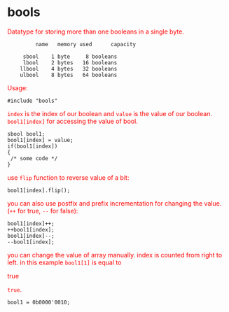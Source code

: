 # bools
<style>p{color:red;}</style>
Datatype for storing more than one booleans in a single byte.  

```
         name 	memory used 	 capacity

	 sbool 	  1 byte 	 8 booleans
	 lbool 	  2 bytes 	16 booleans
	llbool 	  4 bytes 	32 booleans
	ulbool 	  8 bytes 	64 booleans
```
Usage:  
```
#include "bools"
```
```index``` is the index of our boolean and ```value``` is the value of our boolean.
```bool1[index]``` for accessing the value of bool.
```
sbool bool1; 
bool1[index] = value;
if(bool1[index]) 
{
 /* some code */
}
```
use ```flip``` function to reverse value of a bit:
```
bool1[index].flip();
```
you can also use postfix and prefix incrementation for changing the value.(```++``` for true, ```--``` for false):
```
bool1[index]++;
++bool1[index];
bool1[index]--;
--bool1[index];
```
you can change the value of array manually. index is counted from right to left. in this example ```bool1[1]``` is equal to <p>true<p /> ```true```.
```
bool1 = 0b0000'0010; 
```
